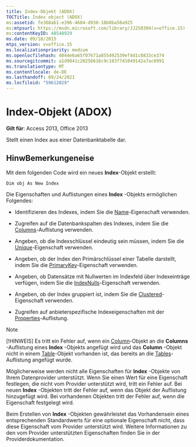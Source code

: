 ```yaml
---
title: Index-Objekt (ADOX)
TOCTitle: Index object (ADOX)
ms:assetid: fe368ab1-e396-4684-d930-18b0ba58a925
ms:mtpsurl: https://msdn.microsoft.com/library/JJ250304(v=office.15)
ms:contentKeyID: 48548929
ms.date: 09/18/2015
mtps_version: v=office.15
ms.localizationpriority: medium
ms.openlocfilehash: 4044e6a65f07671a855492539ef4d1c8833ce374
ms.sourcegitcommit: a1d9041c20256616c9c183f7d1049142a7ac6991
ms.translationtype: MT
ms.contentlocale: de-DE
ms.lasthandoff: 09/24/2021
ms.locfileid: "59612029"
---
```

# <a name="index-object-adox"></a>Index-Objekt (ADOX)

**Gilt für**: Access 2013, Office 2013

Stellt einen Index aus einer Datenbanktabelle dar.

## <a name="remarks"></a>HinwBemerkungeneise

Mit dem folgenden Code wird ein neues **Index**-Objekt erstellt:

`Dim obj As New Index`

Die Eigenschaften und Auflistungen eines **Index** -Objekts ermöglichen Folgendes:

- Identifizieren des Indexes, indem Sie die [Name](name-property-adox.md)-Eigenschaft verwenden.

- Zugreifen auf die Datenbankspalten des Indexes, indem Sie die [Columns](columns-collection-adox.md)-Auflistung verwenden.

- Angeben, ob die Indexschlüssel eindeutig sein müssen, indem Sie die [Unique](unique-property-adox.md)-Eigenschaft verwenden.

- Angeben, ob der Index den Primärschlüssel einer Tabelle darstellt, indem Sie die [PrimaryKey](primarykey-property-adox.md)-Eigenschaft verwenden.

- Angeben, ob Datensätze mit Nullwerten im Indexfeld über Indexeinträge verfügen, indem Sie die [IndexNulls](indexnulls-property-adox.md)-Eigenschaft verwenden.

- Angeben, ob der Index gruppiert ist, indem Sie die [Clustered](clustered-property-adox.md)-Eigenschaft verwenden.

- Zugreifen auf anbieterspezifische Indexeigenschaften mit der [Properties](properties-collection-ado.md)-Auflistung.


> [!NOTE]
> [!HINWEIS] Es tritt ein Fehler auf, wenn ein [Column](column-object-adox.md)-Objekt an die **Columns** -Auflistung eines **Index** -Objekts angefügt wird und das **Column** -Objekt nicht in einem [Table](table-object-adox.md)-Objekt vorhanden ist, das bereits an die [Tables](tables-collection-adox.md)-Auflistung angefügt wurde.

Möglicherweise werden nicht alle Eigenschaften für **Index** -Objekte von Ihrem Datenprovider unterstützt. Wenn Sie einen Wert für eine Eigenschaft festlegen, die nicht vom Provider unterstützt wird, tritt ein Fehler auf. Bei neuen **Index** -Objekten tritt der Fehler auf, wenn das Objekt der Auflistung hinzugefügt wird. Bei vorhandenen Objekten tritt der Fehler auf, wenn die Eigenschaft festgelegt wird.

Beim Erstellen von **Index** -Objekten gewährleistet das Vorhandensein eines entsprechenden Standardwerts für eine optionale Eigenschaft nicht, dass diese Eigenschaft vom Provider unterstützt wird. Weitere Informationen zu den vom Provider unterstützten Eigenschaften finden Sie in der Providerdokumentation.

